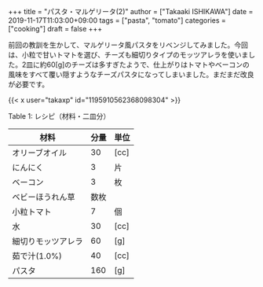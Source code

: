 +++
title = "パスタ・マルゲリータ(2)"
author = ["Takaaki ISHIKAWA"]
date = 2019-11-17T11:03:00+09:00
tags = ["pasta", "tomato"]
categories = ["cooking"]
draft = false
+++

前回の教訓を生かして、マルゲリータ風パスタをリベンジしてみました。今回は、小粒で甘いトマトを選び、チーズも細切りタイプのモッツアレラを使いました。2皿に約60[g]のチーズは多すぎたようで、仕上がりはトマトやベーコンの風味をすべて覆い隠すようなチーズパスタになってしまいました。まだまだ改良が必要です。  

{{< x user="takaxp" id="1195910562368098304" >}}  

<div class="table-caption">
  <span class="table-number">Table 1</span>:
  レシピ（材料・二皿分）
</div>

| 材料      | 分量 | 単位 |
|---------|----|----|
| オリーブオイル | 30  | [cc] |
| にんにく  | 3   | 片   |
| ベーコン  | 3   | 枚   |
| ベビーほうれん草 | 数枚 |      |
| 小粒トマト | 7   | 個   |
| 水        | 30  | [cc] |
| 細切りモッツアレラ | 60  | [g]  |
| 茹で汁(1.0%) | 40  | [cc] |
| パスタ    | 160 | [g]  |
